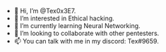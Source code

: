 - 👋 Hi, I’m @Tex0x3E7.
- 👀 I’m interested in Ethical hacking.
- 🌱 I’m currently learning Neural Networking.
- 💞️ I’m looking to collaborate with other pentesters.
- 📫 You can talk with me in my discord: Tex#9659.

<!---
Tex0x3E7/Tex0x3E7 is a ✨ special ✨ repository because its `README.md` (this file) appears on your GitHub profile.
You can click the Preview link to take a look at your changes.
--->

